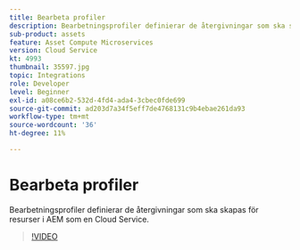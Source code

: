 ```yaml
---
title: Bearbeta profiler
description: Bearbetningsprofiler definierar de återgivningar som ska skapas för resurser i AEM som en Cloud Service.
sub-product: assets
feature: Asset Compute Microservices
version: Cloud Service
kt: 4993
thumbnail: 35597.jpg
topic: Integrations
role: Developer
level: Beginner
exl-id: a08ce6b2-532d-4fd4-ada4-3cbec0fde699
source-git-commit: ad203d7a34f5eff7de4768131c9b4ebae261da93
workflow-type: tm+mt
source-wordcount: '36'
ht-degree: 11%

---
```


# Bearbeta profiler

Bearbetningsprofiler definierar de återgivningar som ska skapas för resurser i AEM som en Cloud Service.

>[!VIDEO](https://video.tv.adobe.com/v/35597/?quality=12&learn=on&hidetitle=true)
